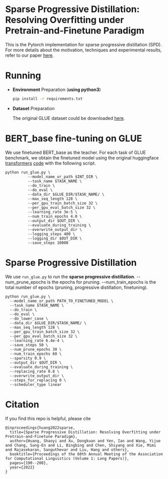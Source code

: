 Sparse Progressive Distillation: Resolving Overfitting under Pretrain-and-Finetune Paradigm
======== 
This is the Pytorch implementation for sparse progressive distillation (SPD). For more details about the motivation, techniques and experimental results, refer to our paper [here](https://arxiv.org/pdf/2110.08190.pdf).

Running
============
* **Environment** Preparation (**using python3**)

  ```bash
  pip install -r requirements.txt
  ```

* **Dataset** Preparation

  The original GLUE dataset could be downloaded [here](https://gluebenchmark.com/tasks).

BERT_base fine-tuning on GLUE 
====================

We use finetuned BERT_base as the teacher. For each task of GLUE benchmark, we obtain the finetuned model using the original huggingface [transformers](https://github.com/huggingface/transformers) [code](https://github.com/huggingface/transformers/tree/master/examples/pytorch/text-classification) with the following script.


```
python run_glue.py \
          --model_name_or_path $INT_DIR \
          --task_name $TASK_NAME \
          --do_train \
          --do_eval \
          --data_dir $GLUE_DIR/$TASK_NAME/ \
          --max_seq_length 128 \
          --per_gpu_train_batch_size 32 \
          --per_gpu_eval_batch_size 32 \
          --learning_rate 3e-5 \
          --num_train_epochs 4.0 \
          --output_dir $OUT_DIR \
          --evaluate_during_training \
          --overwrite_output_dir \
          --logging_steps 400 \
          --logging_dir $OUT_DIR \
          --save_steps 10000
```

Sparse Progressive Distillation
====================

We use `run_glue.py` to run the **sparse progressive distillation**. --num_prune_epochs is the epochs for pruning. --num_train_epochs is the total number of epochs (pruning, progressive distillation, finetuning).

```
python run_glue.py \
  --model_name_or_path PATH_TO_FINETUNED_MODEL \
  --task_name $TASK_NAME \
  --do_train \
  --do_eval \
  --do_lower_case \
  --data_dir $GLUE_DIR/$TASK_NAME/ \
  --max_seq_length 128 \
  --per_gpu_train_batch_size 32 \
  --per_gpu_eval_batch_size 32 \
  --learning_rate 6.4e-4 \
  --save_steps 50 \
  --num_prune_epochs 30 \
  --num_train_epochs 60 \
  --sparsity 0.9 \
  --output_dir $OUT_DIR \
  --evaluate_during_training \
  --replacing_rate 0.8 \
  --overwrite_output_dir \
  --steps_for_replacing 0 \
  --scheduler_type linear
```

Citation
====================

If you find this repo is helpful, please cite

```
@inproceedings{huang2022sparse,
  title={Sparse Progressive Distillation: Resolving Overfitting under Pretrain-and-Finetune Paradigm},
  author={Huang, Shaoyi and Xu, Dongkuan and Yen, Ian and Wang, Yijue and Chang, Sung-En and Li, Bingbing and Chen, Shiyang and Xie, Mimi and Rajasekaran, Sanguthevar and Liu, Hang and others},
  booktitle={Proceedings of the 60th Annual Meeting of the Association for Computational Linguistics (Volume 1: Long Papers)},
  pages={190--200},
  year={2022}
}
```
